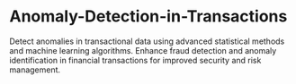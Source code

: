 # Anomaly-Detection-in-Transactions
Detect anomalies in transactional data using advanced statistical methods and machine learning algorithms. Enhance fraud detection and anomaly identification in financial transactions for improved security and risk management.
